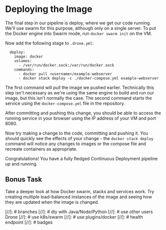 # Deploying the Image

The final step in our pipeline is deploy, where we get our code running. We'll
use swarm for this purpose, although only on a single server. To put the Docker
engine into Swarm mode, run `docker swarm init` on the VM.

Now add the following stage to `.drone.yml`:

```
  deploy:
    image: docker
    volumes:
      - /var/run/docker.sock:/var/run/docker.sock
    commands:
      - docker pull <username>/example-webserver
      - docker stack deploy -c ./docker-compose.yml example-webserver
```

The first command will pull the image we pushed earlier. Technically this step
isn't necessary as we're using the same engine to build and run our image, but
this isn't normally the case. The second command starts the service using the
`docker-compose.yml` file in the repository.

After committing and pushing this change, you should be able to access the
running service in your browser using the IP address of your VM and port 8080.

Now try making a change to the code, committing and pushing it. You should
quickly see the effects of your change - the `docker stack deploy` command will
notice any changes to images or the compose file and recreate containers as
appropriate.

Congratulations! You have a fully fledged Continuous Deployment pipeline up and
running.

## Bonus Task

Take a deeper look at how Docker swarm, stacks and services work. Try creating
multiple load-balanced instances of the image and seeing how they are updated
when the image is changed.


[//]: # branches
[//]: # diy with Java/Node/Python
[//]: # use other users Drone
[//]: # use k8s/swarm
[//]: # use plugins/docker
[//]: # health endpoint
[//]: # badges
